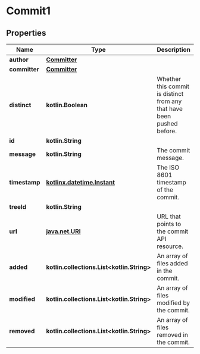
# Commit1

## Properties
Name | Type | Description | Notes
------------ | ------------- | ------------- | -------------
**author** | [**Committer**](Committer.md) |  | 
**committer** | [**Committer**](Committer.md) |  | 
**distinct** | **kotlin.Boolean** | Whether this commit is distinct from any that have been pushed before. | 
**id** | **kotlin.String** |  | 
**message** | **kotlin.String** | The commit message. | 
**timestamp** | [**kotlinx.datetime.Instant**](kotlinx.datetime.Instant.md) | The ISO 8601 timestamp of the commit. | 
**treeId** | **kotlin.String** |  | 
**url** | [**java.net.URI**](java.net.URI.md) | URL that points to the commit API resource. | 
**added** | **kotlin.collections.List&lt;kotlin.String&gt;** | An array of files added in the commit. |  [optional]
**modified** | **kotlin.collections.List&lt;kotlin.String&gt;** | An array of files modified by the commit. |  [optional]
**removed** | **kotlin.collections.List&lt;kotlin.String&gt;** | An array of files removed in the commit. |  [optional]




